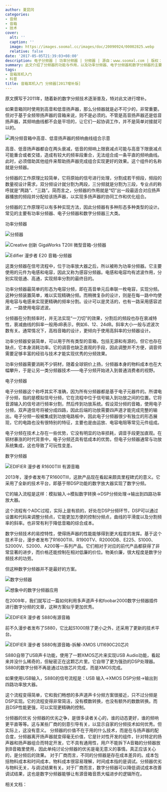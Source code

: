 ```yaml
---
author: 夏昆冈
categories:
- 音频
- 音箱
- 技术
cover:
  alt: ''
  caption: ''
  image: https://images.soomal.cc/images/doc/20090924/00002825.webp
  relative: false
date: '2017-05-05T21:39:03+08:00'
description: 电子分频器 | 功率分频器 | 分频器 | 源自：www.soomal.com | 版权：原创 |  平均/总评分：07.70/416
summary: 此文介绍了分频器的功能与作用，以及功率分频器、电子分频器和数字分频器的主要差异。原文撰写于2011年，随着新的分频技术逐渐普及，特对此文进行增补。
tags:
- 音箱耳机入门
- 科普
title: 音箱耳机入门 分频器[2017增补版]
---
```


原文撰写于2011年，随着新的数字分频技术逐渐普及，特对此文进行增补。



如果音箱同时使用到高音和低音扬声器，那么分频器就是必不可少的，非常重要。但对于基于全频带扬声器的音箱来说，则不是必须的。不管是高音扬声器还是低音扬声器，其频响曲线都不会是平坦的，让它们一起协调工作，并不是简单对接就可以的。



![两分频音箱中高音、低音扬声器的频响曲线组合示意](https://images.soomal.cc/images/doc/20110622/00011549.webp)



高音、低音扬声器都会在两头衰减，低音的频响上限衰减点可能与高音下限衰减点可能重合或者交错，造成有较大的频率段重合，无法组合成一条平直的频响曲线。此时，必须借助其他组件来帮助扬声器完成组合实现更好的效果。这个组件的名称就是分频器。



分频器的工作原理比较简单，它将原始的信号进行处理，分割成若干频段，频段的数量视设计需求，双分频设计就分割为两段，三分频就是分割为三段，专业点的称呼就是“两路”、“三路”。简而言之，分频器的作用就是“切”出一段最适合对应扬声器播放的频段并分配给该扬声器，以实现多扬声器的协同工作和优化组合。



分频器的工作原理可以有多种实现方法，因此分频器有多种形态多种类型的设计。常见的主要有功率分频器、电子分频器和数字分频器三大类。



功率分频器



![分频器](https://images.soomal.cc/images/doc/20090416/00000474.webp)



![Creative 创新 GigaWorks T20II 微型音箱-分频器](https://images.soomal.cc/images/doc/20100330/00004777.webp)



![Edifier 漫步者 E20 音箱-分频器](https://images.soomal.cc/images/doc/20101109/00008180.webp)



这类分频器在信号流程中，位于功率放大器之后，所以被称为功率分频器。它主要使用的元件为电感和电容，因此又称为感容分频器。电感和电容均有滤波作用，分别实现低通、高通，实现频率分割的最终目的。



功率分频器最简单的形态为电容分频，即在高音单元后串联一枚电容，实现分频。这种分频装置简单，难以实现精确分频。而稍微复杂的设计，则是在每一路中均使用电容与电感来实现更精确的频率分割。设计可以是灵活的，也有一路采用感容滤波，一路使用电容滤波。



分频器在分割频率时，并无法实现“一刀切”的效果，分割后的频段也存在衰减特性，衰减曲线的斜率一般用dB表示，例如6、12、24dB。斜率大小一般与滤波次数有关。通常情况下，高档音箱的设计，更倾向于使用高斜率的分频器设计。



功率分频器安装简单，可以用于所有类型的音箱，包括无源和有源的。但它也存在缺点，它本身消耗功率。它的调音也缺乏直观的手段，因此调整并不方便，调音师需要足够丰富的经验与技术才能实现优秀的分频效果。



功率分频器需要消耗不少铜材，随着全球铜价上扬，分频器本身的物料成本也在大幅攀升，于是让另一类分频器技术――电子分频开始进入到普通消费者的视野。



电子分频器



电子分频器这个称呼其实不准确，因为所有分频器都是基于电子元器件的。所谓电子分频，指的是模拟信号分频，它在流程中位于信号输入到功放之间的位置。它将音源输入的信号进行频率分割，然后传到功放系统。假设双分频的音箱，使用电子分频，双声道信号将被分成四路，因此后端的功放需要四声道才能完成完整的输出。电子分频一般被集成到功放电路板中，因此电子分频器很少有独立的形态展现，它的电路也没有很特别的特征，主要也是由运放、电容电阻等常见元件组成。



电子分频在技术上存在一些优势，它没有明显的功率损耗，调音手段更加直观。在铜材暴涨的时代背景中，电子分频还具有低成本的优势。但电子分频器通常与功放系统集成，这也导致了可玩性变差。



数字分频器



![EDIFIER 漫步者 R1600TIII 有源音箱](https://images.soomal.cc/images/doc/20131022/00036662.webp)



2013年，漫步者发布了R1600TIII，这款产品现在看起来颇具里程碑式的意义。它采用了全新的技术平台，即基于带DSP功能的数字放大器实现了数字分频。

它的输入流程是这样：模拟输入->模拟数字转换->DSP分频处理->输出到四路功率放大器。

这个流程有个ADC过程，实际上是有损的，好处在DSP分频环节，DSP可以通过设置和代码来调整分频点，它能更加方便的控制分频点，曲线的平滑度以及分割频率的斜率。也非常有利于降低音箱的综合成本。

数字分频技术的易控特性，使得扬声器的性能能够得到更大程度的发挥。基于这个技术平台，漫步者发布了R1600TIII、R1900TV、R2000DB、E225、S1000、S2000V、S2000、A200等一系列产品。它们相对于对应的前代产品都获得了非常显著的进步，而价格还能控制在相对低廉的价位。物美价廉，很大程度是数字分频技术的功劳。

但这种数字分频器并不是最好的方案。

![数字分频器](https://images.soomal.cc/images/doc/20090525/00001931.webp)




![想象中的数字分频器应用](https://images.soomal.cc/images/doc/20090525/00001933.webp)




在2009年，我们就写过一篇如何利用多声道声卡和foobar2000数字分频器插件进行数字分频的文章，这种方案似乎更加优秀。

![EDIFIER 漫步者 S880有源音箱](https://images.soomal.cc/images/doc/20170409/00067336.webp)




前不久漫步者发布了S880，它比起S1000除了更小之外，还采用了更新的技术平台。

![EDIFIER 漫步者 S880有源音箱-拆解-XMOS U11690C20芯片](https://images.soomal.cc/images/doc/20170409/00067360.webp)




S880自带了USB声卡功能，使用了一颗XMOS芯片来实现USB Audio功能，看起来并没什么稀奇的，但秘密正在这颗芯片里。它自带了更为强劲的DSP处理器。S880的数字分频不再是通过功放芯片完成，而是XMOS完成。

如果使用USB输入，S880的信号流程是：USB 输入->XMOS DSP分频->输出到四路功率放大器。

这个流程变得简单，它和我们畅想的多声道声卡分频方案很接近，只不过分频是DSP实现。它的流程变得非常简洁，没有模数转换，也没有额外的数数转换。而且DSP性能更强，可以实现更精确的控制。

分频器的优劣
分频器的优劣之争，是很多读者关心的，谁的动态更好，谁的频响更平直等等。这与某些厂商的刻意引导有关，以显示自家的分频技术如何优秀。但实际上，这没有意义。
分频器的价值不在于用的什么技术，而是在与扬声器的配合度，分频器离开扬声器就变得毫无价值，它是针对性开发的组件，针对特定的扬声器和扬声器组合而特定开发，它不具有通用性，用户不能拆下A音箱的分频器放到B音箱里使用，因此单纯讨论分频器的优劣是毫无意义的事情。真正应该关心的，是分频后的效果。
对于厂商而言，不同的分频器是存在成本差异的。成本包括物料成本和时间成本，物料成本很容易理解，时间成本指的是调试。分频器优劣与物料无关，与调试结果有关。对于厂商而言，数字分频器可以降低调试成本改善调试结果，这也是数字分频器能够让有源音箱音质大幅进步的逻辑所在。




相关文档：